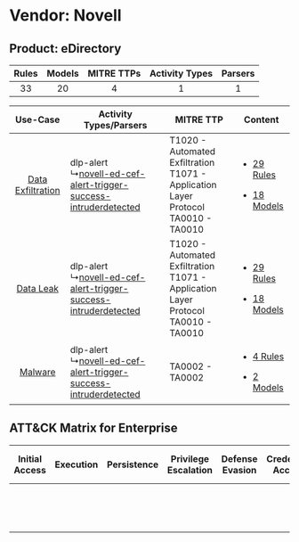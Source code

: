 Vendor: Novell
==============
Product: eDirectory
-------------------
| Rules | Models | MITRE TTPs | Activity Types | Parsers |
|:-----:|:------:|:----------:|:--------------:|:-------:|
|  33   |   20   |     4      |       1        |    1    |

|    Use-Case    | Activity Types/Parsers    | MITRE TTP    | Content    |
|:----:| ---- | ---- | ---- |
| [Data Exfiltration](../../../UseCases/uc_data_exfiltration.md) |  dlp-alert<br> ↳[novell-ed-cef-alert-trigger-success-intruderdetected](Ps/pC_novelledcefalerttriggersuccessintruderdetected.md)<br> | T1020 - Automated Exfiltration<br>T1071 - Application Layer Protocol<br>TA0010 - TA0010<br> | [<ul><li>29 Rules</li></ul><ul><li>18 Models</li></ul>](RM/r_m_novell_edirectory_Data_Exfiltration.md) |
|         [Data Leak](../../../UseCases/uc_data_leak.md)         |  dlp-alert<br> ↳[novell-ed-cef-alert-trigger-success-intruderdetected](Ps/pC_novelledcefalerttriggersuccessintruderdetected.md)<br> | T1020 - Automated Exfiltration<br>T1071 - Application Layer Protocol<br>TA0010 - TA0010<br> | [<ul><li>29 Rules</li></ul><ul><li>18 Models</li></ul>](RM/r_m_novell_edirectory_Data_Leak.md)         |
|    [Malware](../../../UseCases/uc_malware.md)    |  dlp-alert<br> ↳[novell-ed-cef-alert-trigger-success-intruderdetected](Ps/pC_novelledcefalerttriggersuccessintruderdetected.md)<br> | TA0002 - TA0002<br>    | [<ul><li>4 Rules</li></ul><ul><li>2 Models</li></ul>](RM/r_m_novell_edirectory_Malware.md)    |

ATT&CK Matrix for Enterprise
----------------------------
| Initial Access | Execution | Persistence | Privilege Escalation | Defense Evasion | Credential Access | Discovery | Lateral Movement | Collection | Command and Control                                                             | Exfiltration                                                                | Impact |
| -------------- | --------- | ----------- | -------------------- | --------------- | ----------------- | --------- | ---------------- | ---------- | ------------------------------------------------------------------------------- | --------------------------------------------------------------------------- | ------ |
|                |           |             |                      |                 |                   |           |                  |            | [Application Layer Protocol](https://attack.mitre.org/techniques/T1071)<br><br> | [Automated Exfiltration](https://attack.mitre.org/techniques/T1020)<br><br> |        |